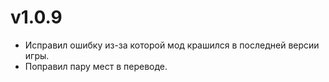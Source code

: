 # v1.0.9
- Исправил ошибку из-за которой мод крашился в последней версии игры.
- Поправил пару мест в переводе.
